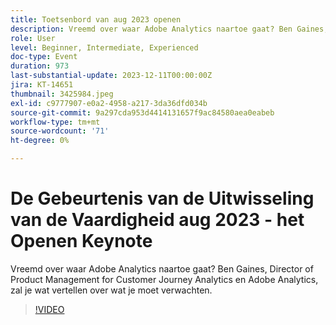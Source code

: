 ```yaml
---
title: Toetsenbord van aug 2023 openen
description: Vreemd over waar Adobe Analytics naartoe gaat? Ben Gaines, Director of Product Management for Customer Journey Analytics en Adobe Analytics, zal je wat vertellen over wat je moet verwachten.
role: User
level: Beginner, Intermediate, Experienced
doc-type: Event
duration: 973
last-substantial-update: 2023-12-11T00:00:00Z
jira: KT-14651
thumbnail: 3425984.jpeg
exl-id: c9777907-e0a2-4958-a217-3da36dfd034b
source-git-commit: 9a297cda953d4414131657f9ac84580aea0eabeb
workflow-type: tm+mt
source-wordcount: '71'
ht-degree: 0%

---
```


# De Gebeurtenis van de Uitwisseling van de Vaardigheid aug 2023 - het Openen Keynote

Vreemd over waar Adobe Analytics naartoe gaat? Ben Gaines, Director of Product Management for Customer Journey Analytics en Adobe Analytics, zal je wat vertellen over wat je moet verwachten.

>[!VIDEO](https://video.tv.adobe.com/v/3425984/?learn=on)
